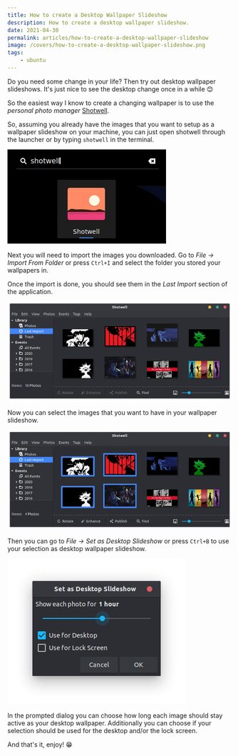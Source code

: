 ```yaml
---
title: How to create a Desktop Wallpaper Slideshow
description: How to create a desktop wallpaper slideshow.
date: 2021-04-30
permalink: articles/how-to-create-a-desktop-wallpaper-slideshow
image: /covers/how-to-create-a-desktop-wallpaper-slideshow.png
tags: 
    - ubuntu
---
```


Do you need some change in your life? Then try out desktop wallpaper slideshows. It's just nice to see the desktop change once in a while 😊

<!-- more -->

So the easiest way I know to create a changing wallpaper is to use the _personal photo manager_ [Shotwell](https://wiki.gnome.org/Apps/Shotwell/).

So, assuming you already have the images that you want to setup as a wallpaper slideshow on your machine, you can just open shotwell through the launcher or by typing `shotwell` in the terminal.

![Shotwell 1](./shotwell-1.png)

Next you will need to import the images you downloaded. Go to _File -> Import From Folder_ or press `Ctrl+I` and select the folder you stored your wallpapers in.

Once the import is done, you should see them in the _Last Import_ section of the application.

![Shotwell 2](./shotwell-2.png)

Now you can select the images that you want to have in your wallpaper slideshow.

![Shotwell 3](./shotwell-3.png)

Then you can go to _File -> Set as Desktop Slideshow_ or press `Ctrl+B` to use your selection as desktop wallpaper slideshow.

![Shotwell 4](./shotwell-4.png)

In the prompted dialog you can choose how long each image should stay active as your desktop wallpaper. Additionally you can choose if your selection should be used for the desktop and/or the lock screen.

And that's it, enjoy! 😁